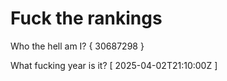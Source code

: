 # Fuck the rankings

Who the hell am I?
{ 30687298 }

What fucking year is it?
[ 2025-04-02T21:10:00Z ]

